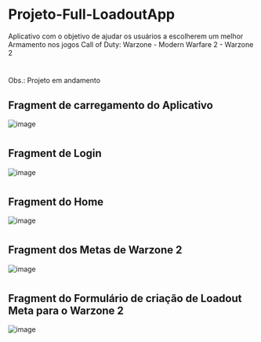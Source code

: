 # Projeto-Full-LoadoutApp
Aplicativo com o objetivo de ajudar os usuários a escolherem um melhor Armamento nos jogos Call of Duty: Warzone - Modern Warfare 2 - Warzone 2
#
Obs.: Projeto em andamento


## Fragment de carregamento do Aplicativo
![image](https://user-images.githubusercontent.com/62159849/197929813-55497be0-9ec6-4d4a-ad4a-cae6ed2b27db.png)
#

## Fragment de Login
![image](https://user-images.githubusercontent.com/62159849/197929967-54fba3eb-5731-4aeb-b992-db37ac607c72.png)
#

## Fragment do Home
![image](https://user-images.githubusercontent.com/62159849/197930397-f42f9449-d1a6-4224-8512-cba2e6d3de64.png)
#

## Fragment dos Metas de Warzone 2
![image](https://user-images.githubusercontent.com/62159849/197930550-daaf5a67-387b-4b43-bcf8-3fca632bc4dc.png)
#

## Fragment do Formulário de criação de Loadout Meta para o Warzone 2
![image](https://user-images.githubusercontent.com/62159849/197931009-f68ed4c1-f1c1-4bd0-9cd7-9ca24f7699f1.png)
#
